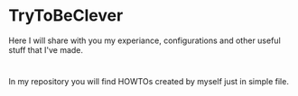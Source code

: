 # TryToBeClever

Here I will share with you my experiance, configurations and other useful stuff that I've made. 

#

In my repository you will find HOWTOs created by myself just in simple file.
